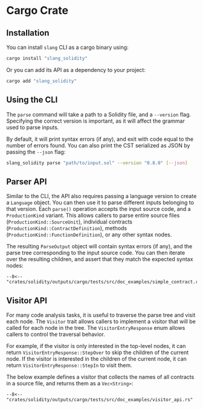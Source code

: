 # Cargo Crate

## Installation

You can install `slang` CLI as a cargo binary using:

```bash
cargo install "slang_solidity"
```

Or you can add its API as a dependency to your project:

```bash
cargo add "slang_solidity"
```

## Using the CLI

The `parse` command will take a path to a Solidity file, and a `--version` flag.
Specifying the correct version is important, as it will affect the grammar used to parse inputs.

By default, it will print syntax errors (if any), and exit with code equal to the number of errors found.
You can also print the CST serialized as JSON by passing the `--json` flag:

```bash
slang_solidity parse "path/to/input.sol" --version "0.8.0" [--json]
```

## Parser API

Similar to the CLI, the API also requires passing a language version to create a `Language` object.
You can then use it to parse different inputs belonging to that version.
Each `parse()` operation accepts the input source code, and a `ProductionKind` variant.
This allows callers to parse entire source files (`ProductionKind::SourceUnit`), individual contracts (`ProductionKind::ContractDefinition`),
methods (`ProductionKind::FunctionDefinition`), or any other syntax nodes.

The resulting `ParseOutput` object will contain syntax errors (if any), and the parse tree corresponding to the input source code.
You can then iterate over the resulting children, and assert that they match the expected syntax nodes:

```{ .rust }
--8<-- "crates/solidity/outputs/cargo/tests/src/doc_examples/simple_contract.rs"
```

## Visitor API

For many code analysis tasks, it is useful to traverse the parse tree and visit each node.
The `Visitor` trait allows callers to implement a visitor that will be called for each node in the tree.
The `VisitorEntryResponse` enum allows callers to control the traversal behavior.

For example, if the visitor is only interested in the top-level nodes, it can return `VisitorEntryResponse::StepOver` to skip the children of the current node.
If the visitor is interested in the children of the current node, it can return `VisitorEntryResponse::StepIn` to visit them.

The below example defines a visitor that collects the names of all contracts in a source file, and returns them as a `Vec<String>`:

```{ .rust }
--8<-- "crates/solidity/outputs/cargo/tests/src/doc_examples/visitor_api.rs"
```
